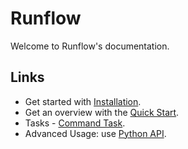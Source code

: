 # Runflow

Welcome to Runflow's documentation.

## Links

* Get started with [Installation](installation.md).
* Get an overview with the [Quick Start](quickstart.md).
* Tasks - [Command Task](tasks/command.md).
* Advanced Usage: use [Python API](python-api.md).

